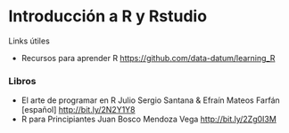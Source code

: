 # Introducción a R y Rstudio

Links útiles
* Recursos para aprender R https://github.com/data-datum/learning_R

### Libros
* El arte de programar en R Julio Sergio Santana & Efraín Mateos Farfán [español] http://bit.ly/2N2Y1Y8
* R para Principiantes Juan Bosco Mendoza Vega http://bit.ly/2Zg0I3M


